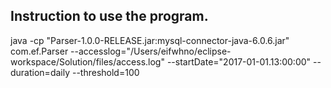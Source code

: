 ## Instruction to use the program.


java -cp "Parser-1.0.0-RELEASE.jar:mysql-connector-java-6.0.6.jar" com.ef.Parser --accesslog="/Users/eifwhno/eclipse-workspace/Solution/files/access.log" --startDate="2017-01-01.13:00:00" --duration=daily --threshold=100